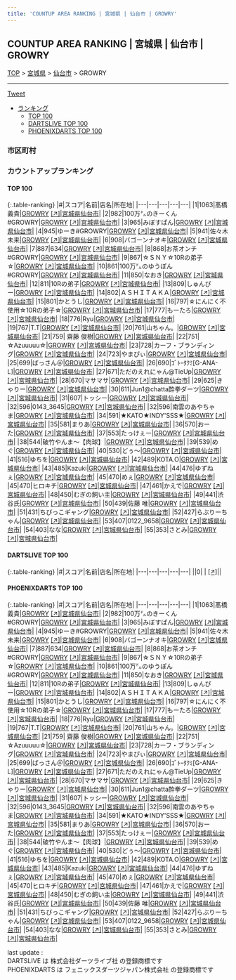 ```yaml
---
title: 'COUNTUP AREA RANKING | 宮城県 | 仙台市 | GROWRY'
---
```

## COUNTUP AREA RANKING | 宮城県 | 仙台市 | GROWRY

[TOP](/darts/rank/) > [宮城県](/darts/rank/宮城県/) > [仙台市](/darts/rank/宮城県/仙台市/) > GROWRY

___

<a href="https://twitter.com/share?ref_src=twsrc%5Etfw" data-text="COUNTUP AREA RANKING | 宮城県仙台市GROWRY" class="twitter-share-button" data-hashtags="DARTSLIVE,PHOENIXDARTS,darts,ダーツ" data-show-count="false">Tweet</a>

* [ランキング](#カウントアップランキング)
    * [TOP 100](#top-100)
    * [DARTSLIVE TOP 100](#dartslive-top-100)
    * [PHOENIXDARTS TOP 100](#phoenixdarts-top-100)

### 市区町村

<ul>

</ul>

### カウントアップランキング

#### TOP 100



{:.table-ranking}
|#|スコア|名前|店名|所在地|
|---|---|---|---|---|
|1|1063|<span class="rank-name-pd"><span class="pro-icon-pd"></span>髙橋 義貴</span>|<a href="/darts/rank/shops/76323.html">GROWRY</a> <a href="https://vs.phoenixdarts.com/jp/shop/shopDetailInfo/s_76323?s_seq=76323">[↗]</a>|<a href="/darts/rank/宮城県/仙台市">宮城県仙台市</a>|
|2|982|<span class="rank-name-pd">100万㌦のきーくん#GROWRY</span>|<a href="/darts/rank/shops/76323.html">GROWRY</a> <a href="https://vs.phoenixdarts.com/jp/shop/shopDetailInfo/s_76323?s_seq=76323">[↗]</a>|<a href="/darts/rank/宮城県/仙台市">宮城県仙台市</a>|
|3|965|<span class="rank-name-pd">みぼすぱん</span>|<a href="/darts/rank/shops/76323.html">GROWRY</a> <a href="https://vs.phoenixdarts.com/jp/shop/shopDetailInfo/s_76323?s_seq=76323">[↗]</a>|<a href="/darts/rank/宮城県/仙台市">宮城県仙台市</a>|
|4|945|<span class="rank-name-pd">ゆーき#GROWRY</span>|<a href="/darts/rank/shops/76323.html">GROWRY</a> <a href="https://vs.phoenixdarts.com/jp/shop/shopDetailInfo/s_76323?s_seq=76323">[↗]</a>|<a href="/darts/rank/宮城県/仙台市">宮城県仙台市</a>|
|5|941|<span class="rank-name-pd">佐々木 未来</span>|<a href="/darts/rank/shops/76323.html">GROWRY</a> <a href="https://vs.phoenixdarts.com/jp/shop/shopDetailInfo/s_76323?s_seq=76323">[↗]</a>|<a href="/darts/rank/宮城県/仙台市">宮城県仙台市</a>|
|6|908|<span class="rank-name-pd">バゴーンナオキ</span>|<a href="/darts/rank/shops/76323.html">GROWRY</a> <a href="https://vs.phoenixdarts.com/jp/shop/shopDetailInfo/s_76323?s_seq=76323">[↗]</a>|<a href="/darts/rank/宮城県/仙台市">宮城県仙台市</a>|
|7|887|<span class="rank-name-pd">634</span>|<a href="/darts/rank/shops/76323.html">GROWRY</a> <a href="https://vs.phoenixdarts.com/jp/shop/shopDetailInfo/s_76323?s_seq=76323">[↗]</a>|<a href="/darts/rank/宮城県/仙台市">宮城県仙台市</a>|
|8|868|<span class="rank-name-pd">お茶オンチ#GROWRY</span>|<a href="/darts/rank/shops/76323.html">GROWRY</a> <a href="https://vs.phoenixdarts.com/jp/shop/shopDetailInfo/s_76323?s_seq=76323">[↗]</a>|<a href="/darts/rank/宮城県/仙台市">宮城県仙台市</a>|
|9|867|<span class="rank-name-pd">☆ＳＮＹ☆10Rの弟子☆</span>|<a href="/darts/rank/shops/76323.html">GROWRY</a> <a href="https://vs.phoenixdarts.com/jp/shop/shopDetailInfo/s_76323?s_seq=76323">[↗]</a>|<a href="/darts/rank/宮城県/仙台市">宮城県仙台市</a>|
|10|861|<span class="rank-name-pd">100万㌦のゆうぽん#GROWRY</span>|<a href="/darts/rank/shops/76323.html">GROWRY</a> <a href="https://vs.phoenixdarts.com/jp/shop/shopDetailInfo/s_76323?s_seq=76323">[↗]</a>|<a href="/darts/rank/宮城県/仙台市">宮城県仙台市</a>|
|11|850|<span class="rank-name-pd">なおき</span>|<a href="/darts/rank/shops/76323.html">GROWRY</a> <a href="https://vs.phoenixdarts.com/jp/shop/shopDetailInfo/s_76323?s_seq=76323">[↗]</a>|<a href="/darts/rank/宮城県/仙台市">宮城県仙台市</a>|
|12|811|<span class="rank-name-pd">10Rの弟子</span>|<a href="/darts/rank/shops/76323.html">GROWRY</a> <a href="https://vs.phoenixdarts.com/jp/shop/shopDetailInfo/s_76323?s_seq=76323">[↗]</a>|<a href="/darts/rank/宮城県/仙台市">宮城県仙台市</a>|
|13|809|<span class="rank-name-pd">しゅんぴー</span>|<a href="/darts/rank/shops/76323.html">GROWRY</a> <a href="https://vs.phoenixdarts.com/jp/shop/shopDetailInfo/s_76323?s_seq=76323">[↗]</a>|<a href="/darts/rank/宮城県/仙台市">宮城県仙台市</a>|
|14|802|<span class="rank-name-pd">ＡＳＨＩＴＡＫＡ</span>|<a href="/darts/rank/shops/76323.html">GROWRY</a> <a href="https://vs.phoenixdarts.com/jp/shop/shopDetailInfo/s_76323?s_seq=76323">[↗]</a>|<a href="/darts/rank/宮城県/仙台市">宮城県仙台市</a>|
|15|801|<span class="rank-name-pd">かとうし</span>|<a href="/darts/rank/shops/76323.html">GROWRY</a> <a href="https://vs.phoenixdarts.com/jp/shop/shopDetailInfo/s_76323?s_seq=76323">[↗]</a>|<a href="/darts/rank/宮城県/仙台市">宮城県仙台市</a>|
|16|797|<span class="rank-name-pd">☆にんにく不使用☆10Rの弟子☆</span>|<a href="/darts/rank/shops/76323.html">GROWRY</a> <a href="https://vs.phoenixdarts.com/jp/shop/shopDetailInfo/s_76323?s_seq=76323">[↗]</a>|<a href="/darts/rank/宮城県/仙台市">宮城県仙台市</a>|
|17|777|<span class="rank-name-pd">もーたろ</span>|<a href="/darts/rank/shops/76323.html">GROWRY</a> <a href="https://vs.phoenixdarts.com/jp/shop/shopDetailInfo/s_76323?s_seq=76323">[↗]</a>|<a href="/darts/rank/宮城県/仙台市">宮城県仙台市</a>|
|18|776|<span class="rank-name-pd">Ryu</span>|<a href="/darts/rank/shops/76323.html">GROWRY</a> <a href="https://vs.phoenixdarts.com/jp/shop/shopDetailInfo/s_76323?s_seq=76323">[↗]</a>|<a href="/darts/rank/宮城県/仙台市">宮城県仙台市</a>|
|19|767|<span class="rank-name-pd">T.T</span>|<a href="/darts/rank/shops/76323.html">GROWRY</a> <a href="https://vs.phoenixdarts.com/jp/shop/shopDetailInfo/s_76323?s_seq=76323">[↗]</a>|<a href="/darts/rank/宮城県/仙台市">宮城県仙台市</a>|
|20|761|<span class="rank-name-pd">山ちゃん。</span>|<a href="/darts/rank/shops/76323.html">GROWRY</a> <a href="https://vs.phoenixdarts.com/jp/shop/shopDetailInfo/s_76323?s_seq=76323">[↗]</a>|<a href="/darts/rank/宮城県/仙台市">宮城県仙台市</a>|
|21|759|<span class="rank-name-pd"> 齋藤 俊樹</span>|<a href="/darts/rank/shops/76323.html">GROWRY</a> <a href="https://vs.phoenixdarts.com/jp/shop/shopDetailInfo/s_76323?s_seq=76323">[↗]</a>|<a href="/darts/rank/宮城県/仙台市">宮城県仙台市</a>|
|22|751|<span class="rank-name-pd">☆Azuuuuu☆</span>|<a href="/darts/rank/shops/76323.html">GROWRY</a> <a href="https://vs.phoenixdarts.com/jp/shop/shopDetailInfo/s_76323?s_seq=76323">[↗]</a>|<a href="/darts/rank/宮城県/仙台市">宮城県仙台市</a>|
|23|728|<span class="rank-name-pd">カーフ・ブランディング</span>|<a href="/darts/rank/shops/76323.html">GROWRY</a> <a href="https://vs.phoenixdarts.com/jp/shop/shopDetailInfo/s_76323?s_seq=76323">[↗]</a>|<a href="/darts/rank/宮城県/仙台市">宮城県仙台市</a>|
|24|723|<span class="rank-name-pd">やまぴぃ</span>|<a href="/darts/rank/shops/76323.html">GROWRY</a> <a href="https://vs.phoenixdarts.com/jp/shop/shopDetailInfo/s_76323?s_seq=76323">[↗]</a>|<a href="/darts/rank/宮城県/仙台市">宮城県仙台市</a>|
|25|699|<span class="rank-name-pd">ばっさん＠</span>|<a href="/darts/rank/shops/76323.html">GROWRY</a> <a href="https://vs.phoenixdarts.com/jp/shop/shopDetailInfo/s_76323?s_seq=76323">[↗]</a>|<a href="/darts/rank/宮城県/仙台市">宮城県仙台市</a>|
|26|690|<span class="rank-name-pd">ｺﾞﾄｰﾀｸﾐ[G-ANA-L]</span>|<a href="/darts/rank/shops/76323.html">GROWRY</a> <a href="https://vs.phoenixdarts.com/jp/shop/shopDetailInfo/s_76323?s_seq=76323">[↗]</a>|<a href="/darts/rank/宮城県/仙台市">宮城県仙台市</a>|
|27|671|<span class="rank-name-pd">ただのえれにゃん@TieUp</span>|<a href="/darts/rank/shops/76323.html">GROWRY</a> <a href="https://vs.phoenixdarts.com/jp/shop/shopDetailInfo/s_76323?s_seq=76323">[↗]</a>|<a href="/darts/rank/宮城県/仙台市">宮城県仙台市</a>|
|28|670|<span class="rank-name-pd">マサマサ</span>|<a href="/darts/rank/shops/76323.html">GROWRY</a> <a href="https://vs.phoenixdarts.com/jp/shop/shopDetailInfo/s_76323?s_seq=76323">[↗]</a>|<a href="/darts/rank/宮城県/仙台市">宮城県仙台市</a>|
|29|625|<span class="rank-name-pd">きゃりー</span>|<a href="/darts/rank/shops/76323.html">GROWRY</a> <a href="https://vs.phoenixdarts.com/jp/shop/shopDetailInfo/s_76323?s_seq=76323">[↗]</a>|<a href="/darts/rank/宮城県/仙台市">宮城県仙台市</a>|
|30|611|<span class="rank-name-pd">Jun1@chatta酔拳ダーツ</span>|<a href="/darts/rank/shops/76323.html">GROWRY</a> <a href="https://vs.phoenixdarts.com/jp/shop/shopDetailInfo/s_76323?s_seq=76323">[↗]</a>|<a href="/darts/rank/宮城県/仙台市">宮城県仙台市</a>|
|31|607|<span class="rank-name-pd">トッシー</span>|<a href="/darts/rank/shops/76323.html">GROWRY</a> <a href="https://vs.phoenixdarts.com/jp/shop/shopDetailInfo/s_76323?s_seq=76323">[↗]</a>|<a href="/darts/rank/宮城県/仙台市">宮城県仙台市</a>|
|32|596|<span class="rank-name-pd">0143_3645</span>|<a href="/darts/rank/shops/76323.html">GROWRY</a> <a href="https://vs.phoenixdarts.com/jp/shop/shopDetailInfo/s_76323?s_seq=76323">[↗]</a>|<a href="/darts/rank/宮城県/仙台市">宮城県仙台市</a>|
|32|596|<span class="rank-name-pd">南雲のあやちゃま</span>|<a href="/darts/rank/shops/76323.html">GROWRY</a> <a href="https://vs.phoenixdarts.com/jp/shop/shopDetailInfo/s_76323?s_seq=76323">[↗]</a>|<a href="/darts/rank/宮城県/仙台市">宮城県仙台市</a>|
|34|591|<span class="rank-name-pd">★KATO★INDY&#x27;SSS★</span>|<a href="/darts/rank/shops/76323.html">GROWRY</a> <a href="https://vs.phoenixdarts.com/jp/shop/shopDetailInfo/s_76323?s_seq=76323">[↗]</a>|<a href="/darts/rank/宮城県/仙台市">宮城県仙台市</a>|
|35|581|<span class="rank-name-pd">まりあ</span>|<a href="/darts/rank/shops/76323.html">GROWRY</a> <a href="https://vs.phoenixdarts.com/jp/shop/shopDetailInfo/s_76323?s_seq=76323">[↗]</a>|<a href="/darts/rank/宮城県/仙台市">宮城県仙台市</a>|
|36|570|<span class="rank-name-pd">おーた</span>|<a href="/darts/rank/shops/76323.html">GROWRY</a> <a href="https://vs.phoenixdarts.com/jp/shop/shopDetailInfo/s_76323?s_seq=76323">[↗]</a>|<a href="/darts/rank/宮城県/仙台市">宮城県仙台市</a>|
|37|553|<span class="rank-name-pd">たっけぇー</span>|<a href="/darts/rank/shops/76323.html">GROWRY</a> <a href="https://vs.phoenixdarts.com/jp/shop/shopDetailInfo/s_76323?s_seq=76323">[↗]</a>|<a href="/darts/rank/宮城県/仙台市">宮城県仙台市</a>|
|38|544|<span class="rank-name-pd">破竹やんま～【肉球】</span>|<a href="/darts/rank/shops/76323.html">GROWRY</a> <a href="https://vs.phoenixdarts.com/jp/shop/shopDetailInfo/s_76323?s_seq=76323">[↗]</a>|<a href="/darts/rank/宮城県/仙台市">宮城県仙台市</a>|
|39|539|<span class="rank-name-pd">めぐ</span>|<a href="/darts/rank/shops/76323.html">GROWRY</a> <a href="https://vs.phoenixdarts.com/jp/shop/shopDetailInfo/s_76323?s_seq=76323">[↗]</a>|<a href="/darts/rank/宮城県/仙台市">宮城県仙台市</a>|
|40|530|<span class="rank-name-pd">どぅ～</span>|<a href="/darts/rank/shops/76323.html">GROWRY</a> <a href="https://vs.phoenixdarts.com/jp/shop/shopDetailInfo/s_76323?s_seq=76323">[↗]</a>|<a href="/darts/rank/宮城県/仙台市">宮城県仙台市</a>|
|41|516|<span class="rank-name-pd">ゆちを</span>|<a href="/darts/rank/shops/76323.html">GROWRY</a> <a href="https://vs.phoenixdarts.com/jp/shop/shopDetailInfo/s_76323?s_seq=76323">[↗]</a>|<a href="/darts/rank/宮城県/仙台市">宮城県仙台市</a>|
|42|489|<span class="rank-name-pd">KOTA.O</span>|<a href="/darts/rank/shops/76323.html">GROWRY</a> <a href="https://vs.phoenixdarts.com/jp/shop/shopDetailInfo/s_76323?s_seq=76323">[↗]</a>|<a href="/darts/rank/宮城県/仙台市">宮城県仙台市</a>|
|43|485|<span class="rank-name-pd">Kazuki</span>|<a href="/darts/rank/shops/76323.html">GROWRY</a> <a href="https://vs.phoenixdarts.com/jp/shop/shopDetailInfo/s_76323?s_seq=76323">[↗]</a>|<a href="/darts/rank/宮城県/仙台市">宮城県仙台市</a>|
|44|476|<span class="rank-name-pd">ゆずねぇ</span>|<a href="/darts/rank/shops/76323.html">GROWRY</a> <a href="https://vs.phoenixdarts.com/jp/shop/shopDetailInfo/s_76323?s_seq=76323">[↗]</a>|<a href="/darts/rank/宮城県/仙台市">宮城県仙台市</a>|
|45|470|<span class="rank-name-pd">めぇ</span>|<a href="/darts/rank/shops/76323.html">GROWRY</a> <a href="https://vs.phoenixdarts.com/jp/shop/shopDetailInfo/s_76323?s_seq=76323">[↗]</a>|<a href="/darts/rank/宮城県/仙台市">宮城県仙台市</a>|
|45|470|<span class="rank-name-pd">ヒロキチ</span>|<a href="/darts/rank/shops/76323.html">GROWRY</a> <a href="https://vs.phoenixdarts.com/jp/shop/shopDetailInfo/s_76323?s_seq=76323">[↗]</a>|<a href="/darts/rank/宮城県/仙台市">宮城県仙台市</a>|
|47|461|<span class="rank-name-pd">かえで</span>|<a href="/darts/rank/shops/76323.html">GROWRY</a> <a href="https://vs.phoenixdarts.com/jp/shop/shopDetailInfo/s_76323?s_seq=76323">[↗]</a>|<a href="/darts/rank/宮城県/仙台市">宮城県仙台市</a>|
|48|450|<span class="rank-name-pd">むぎの飼い主</span>|<a href="/darts/rank/shops/76323.html">GROWRY</a> <a href="https://vs.phoenixdarts.com/jp/shop/shopDetailInfo/s_76323?s_seq=76323">[↗]</a>|<a href="/darts/rank/宮城県/仙台市">宮城県仙台市</a>|
|49|441|<span class="rank-name-pd">渋谷氏</span>|<a href="/darts/rank/shops/76323.html">GROWRY</a> <a href="https://vs.phoenixdarts.com/jp/shop/shopDetailInfo/s_76323?s_seq=76323">[↗]</a>|<a href="/darts/rank/宮城県/仙台市">宮城県仙台市</a>|
|50|439|<span class="rank-name-pd"><span class="pro-icon-pd"></span>佐藤 唯</span>|<a href="/darts/rank/shops/76323.html">GROWRY</a> <a href="https://vs.phoenixdarts.com/jp/shop/shopDetailInfo/s_76323?s_seq=76323">[↗]</a>|<a href="/darts/rank/宮城県/仙台市">宮城県仙台市</a>|
|51|431|<span class="rank-name-pd">ちびっこギャング</span>|<a href="/darts/rank/shops/76323.html">GROWRY</a> <a href="https://vs.phoenixdarts.com/jp/shop/shopDetailInfo/s_76323?s_seq=76323">[↗]</a>|<a href="/darts/rank/宮城県/仙台市">宮城県仙台市</a>|
|52|427|<span class="rank-name-pd">らぶりーちゃん</span>|<a href="/darts/rank/shops/76323.html">GROWRY</a> <a href="https://vs.phoenixdarts.com/jp/shop/shopDetailInfo/s_76323?s_seq=76323">[↗]</a>|<a href="/darts/rank/宮城県/仙台市">宮城県仙台市</a>|
|53|407|<span class="rank-name-pd">0122_9658</span>|<a href="/darts/rank/shops/76323.html">GROWRY</a> <a href="https://vs.phoenixdarts.com/jp/shop/shopDetailInfo/s_76323?s_seq=76323">[↗]</a>|<a href="/darts/rank/宮城県/仙台市">宮城県仙台市</a>|
|54|403|<span class="rank-name-pd">なな</span>|<a href="/darts/rank/shops/76323.html">GROWRY</a> <a href="https://vs.phoenixdarts.com/jp/shop/shopDetailInfo/s_76323?s_seq=76323">[↗]</a>|<a href="/darts/rank/宮城県/仙台市">宮城県仙台市</a>|
|55|353|<span class="rank-name-pd">さとみ</span>|<a href="/darts/rank/shops/76323.html">GROWRY</a> <a href="https://vs.phoenixdarts.com/jp/shop/shopDetailInfo/s_76323?s_seq=76323">[↗]</a>|<a href="/darts/rank/宮城県/仙台市">宮城県仙台市</a>|


#### DARTSLIVE TOP 100



{:.table-ranking}
|#|スコア|名前|店名|所在地|
|---|---|---|---|---|
||0|<span class="rank-name-dl"> </span>|<a href="/darts/rank/shops/.html"></a> <a href="">[↗]</a>|<a href="/darts/rank//"></a>|


#### PHOENIXDARTS TOP 100



{:.table-ranking}
|#|スコア|名前|店名|所在地|
|---|---|---|---|---|
|1|1063|<span class="rank-name-pd"><span class="pro-icon-pd"></span>髙橋 義貴</span>|<a href="/darts/rank/shops/76323.html">GROWRY</a> <a href="https://vs.phoenixdarts.com/jp/shop/shopDetailInfo/s_76323?s_seq=76323">[↗]</a>|<a href="/darts/rank/宮城県/仙台市">宮城県仙台市</a>|
|2|982|<span class="rank-name-pd">100万㌦のきーくん#GROWRY</span>|<a href="/darts/rank/shops/76323.html">GROWRY</a> <a href="https://vs.phoenixdarts.com/jp/shop/shopDetailInfo/s_76323?s_seq=76323">[↗]</a>|<a href="/darts/rank/宮城県/仙台市">宮城県仙台市</a>|
|3|965|<span class="rank-name-pd">みぼすぱん</span>|<a href="/darts/rank/shops/76323.html">GROWRY</a> <a href="https://vs.phoenixdarts.com/jp/shop/shopDetailInfo/s_76323?s_seq=76323">[↗]</a>|<a href="/darts/rank/宮城県/仙台市">宮城県仙台市</a>|
|4|945|<span class="rank-name-pd">ゆーき#GROWRY</span>|<a href="/darts/rank/shops/76323.html">GROWRY</a> <a href="https://vs.phoenixdarts.com/jp/shop/shopDetailInfo/s_76323?s_seq=76323">[↗]</a>|<a href="/darts/rank/宮城県/仙台市">宮城県仙台市</a>|
|5|941|<span class="rank-name-pd">佐々木 未来</span>|<a href="/darts/rank/shops/76323.html">GROWRY</a> <a href="https://vs.phoenixdarts.com/jp/shop/shopDetailInfo/s_76323?s_seq=76323">[↗]</a>|<a href="/darts/rank/宮城県/仙台市">宮城県仙台市</a>|
|6|908|<span class="rank-name-pd">バゴーンナオキ</span>|<a href="/darts/rank/shops/76323.html">GROWRY</a> <a href="https://vs.phoenixdarts.com/jp/shop/shopDetailInfo/s_76323?s_seq=76323">[↗]</a>|<a href="/darts/rank/宮城県/仙台市">宮城県仙台市</a>|
|7|887|<span class="rank-name-pd">634</span>|<a href="/darts/rank/shops/76323.html">GROWRY</a> <a href="https://vs.phoenixdarts.com/jp/shop/shopDetailInfo/s_76323?s_seq=76323">[↗]</a>|<a href="/darts/rank/宮城県/仙台市">宮城県仙台市</a>|
|8|868|<span class="rank-name-pd">お茶オンチ#GROWRY</span>|<a href="/darts/rank/shops/76323.html">GROWRY</a> <a href="https://vs.phoenixdarts.com/jp/shop/shopDetailInfo/s_76323?s_seq=76323">[↗]</a>|<a href="/darts/rank/宮城県/仙台市">宮城県仙台市</a>|
|9|867|<span class="rank-name-pd">☆ＳＮＹ☆10Rの弟子☆</span>|<a href="/darts/rank/shops/76323.html">GROWRY</a> <a href="https://vs.phoenixdarts.com/jp/shop/shopDetailInfo/s_76323?s_seq=76323">[↗]</a>|<a href="/darts/rank/宮城県/仙台市">宮城県仙台市</a>|
|10|861|<span class="rank-name-pd">100万㌦のゆうぽん#GROWRY</span>|<a href="/darts/rank/shops/76323.html">GROWRY</a> <a href="https://vs.phoenixdarts.com/jp/shop/shopDetailInfo/s_76323?s_seq=76323">[↗]</a>|<a href="/darts/rank/宮城県/仙台市">宮城県仙台市</a>|
|11|850|<span class="rank-name-pd">なおき</span>|<a href="/darts/rank/shops/76323.html">GROWRY</a> <a href="https://vs.phoenixdarts.com/jp/shop/shopDetailInfo/s_76323?s_seq=76323">[↗]</a>|<a href="/darts/rank/宮城県/仙台市">宮城県仙台市</a>|
|12|811|<span class="rank-name-pd">10Rの弟子</span>|<a href="/darts/rank/shops/76323.html">GROWRY</a> <a href="https://vs.phoenixdarts.com/jp/shop/shopDetailInfo/s_76323?s_seq=76323">[↗]</a>|<a href="/darts/rank/宮城県/仙台市">宮城県仙台市</a>|
|13|809|<span class="rank-name-pd">しゅんぴー</span>|<a href="/darts/rank/shops/76323.html">GROWRY</a> <a href="https://vs.phoenixdarts.com/jp/shop/shopDetailInfo/s_76323?s_seq=76323">[↗]</a>|<a href="/darts/rank/宮城県/仙台市">宮城県仙台市</a>|
|14|802|<span class="rank-name-pd">ＡＳＨＩＴＡＫＡ</span>|<a href="/darts/rank/shops/76323.html">GROWRY</a> <a href="https://vs.phoenixdarts.com/jp/shop/shopDetailInfo/s_76323?s_seq=76323">[↗]</a>|<a href="/darts/rank/宮城県/仙台市">宮城県仙台市</a>|
|15|801|<span class="rank-name-pd">かとうし</span>|<a href="/darts/rank/shops/76323.html">GROWRY</a> <a href="https://vs.phoenixdarts.com/jp/shop/shopDetailInfo/s_76323?s_seq=76323">[↗]</a>|<a href="/darts/rank/宮城県/仙台市">宮城県仙台市</a>|
|16|797|<span class="rank-name-pd">☆にんにく不使用☆10Rの弟子☆</span>|<a href="/darts/rank/shops/76323.html">GROWRY</a> <a href="https://vs.phoenixdarts.com/jp/shop/shopDetailInfo/s_76323?s_seq=76323">[↗]</a>|<a href="/darts/rank/宮城県/仙台市">宮城県仙台市</a>|
|17|777|<span class="rank-name-pd">もーたろ</span>|<a href="/darts/rank/shops/76323.html">GROWRY</a> <a href="https://vs.phoenixdarts.com/jp/shop/shopDetailInfo/s_76323?s_seq=76323">[↗]</a>|<a href="/darts/rank/宮城県/仙台市">宮城県仙台市</a>|
|18|776|<span class="rank-name-pd">Ryu</span>|<a href="/darts/rank/shops/76323.html">GROWRY</a> <a href="https://vs.phoenixdarts.com/jp/shop/shopDetailInfo/s_76323?s_seq=76323">[↗]</a>|<a href="/darts/rank/宮城県/仙台市">宮城県仙台市</a>|
|19|767|<span class="rank-name-pd">T.T</span>|<a href="/darts/rank/shops/76323.html">GROWRY</a> <a href="https://vs.phoenixdarts.com/jp/shop/shopDetailInfo/s_76323?s_seq=76323">[↗]</a>|<a href="/darts/rank/宮城県/仙台市">宮城県仙台市</a>|
|20|761|<span class="rank-name-pd">山ちゃん。</span>|<a href="/darts/rank/shops/76323.html">GROWRY</a> <a href="https://vs.phoenixdarts.com/jp/shop/shopDetailInfo/s_76323?s_seq=76323">[↗]</a>|<a href="/darts/rank/宮城県/仙台市">宮城県仙台市</a>|
|21|759|<span class="rank-name-pd"> 齋藤 俊樹</span>|<a href="/darts/rank/shops/76323.html">GROWRY</a> <a href="https://vs.phoenixdarts.com/jp/shop/shopDetailInfo/s_76323?s_seq=76323">[↗]</a>|<a href="/darts/rank/宮城県/仙台市">宮城県仙台市</a>|
|22|751|<span class="rank-name-pd">☆Azuuuuu☆</span>|<a href="/darts/rank/shops/76323.html">GROWRY</a> <a href="https://vs.phoenixdarts.com/jp/shop/shopDetailInfo/s_76323?s_seq=76323">[↗]</a>|<a href="/darts/rank/宮城県/仙台市">宮城県仙台市</a>|
|23|728|<span class="rank-name-pd">カーフ・ブランディング</span>|<a href="/darts/rank/shops/76323.html">GROWRY</a> <a href="https://vs.phoenixdarts.com/jp/shop/shopDetailInfo/s_76323?s_seq=76323">[↗]</a>|<a href="/darts/rank/宮城県/仙台市">宮城県仙台市</a>|
|24|723|<span class="rank-name-pd">やまぴぃ</span>|<a href="/darts/rank/shops/76323.html">GROWRY</a> <a href="https://vs.phoenixdarts.com/jp/shop/shopDetailInfo/s_76323?s_seq=76323">[↗]</a>|<a href="/darts/rank/宮城県/仙台市">宮城県仙台市</a>|
|25|699|<span class="rank-name-pd">ばっさん＠</span>|<a href="/darts/rank/shops/76323.html">GROWRY</a> <a href="https://vs.phoenixdarts.com/jp/shop/shopDetailInfo/s_76323?s_seq=76323">[↗]</a>|<a href="/darts/rank/宮城県/仙台市">宮城県仙台市</a>|
|26|690|<span class="rank-name-pd">ｺﾞﾄｰﾀｸﾐ[G-ANA-L]</span>|<a href="/darts/rank/shops/76323.html">GROWRY</a> <a href="https://vs.phoenixdarts.com/jp/shop/shopDetailInfo/s_76323?s_seq=76323">[↗]</a>|<a href="/darts/rank/宮城県/仙台市">宮城県仙台市</a>|
|27|671|<span class="rank-name-pd">ただのえれにゃん@TieUp</span>|<a href="/darts/rank/shops/76323.html">GROWRY</a> <a href="https://vs.phoenixdarts.com/jp/shop/shopDetailInfo/s_76323?s_seq=76323">[↗]</a>|<a href="/darts/rank/宮城県/仙台市">宮城県仙台市</a>|
|28|670|<span class="rank-name-pd">マサマサ</span>|<a href="/darts/rank/shops/76323.html">GROWRY</a> <a href="https://vs.phoenixdarts.com/jp/shop/shopDetailInfo/s_76323?s_seq=76323">[↗]</a>|<a href="/darts/rank/宮城県/仙台市">宮城県仙台市</a>|
|29|625|<span class="rank-name-pd">きゃりー</span>|<a href="/darts/rank/shops/76323.html">GROWRY</a> <a href="https://vs.phoenixdarts.com/jp/shop/shopDetailInfo/s_76323?s_seq=76323">[↗]</a>|<a href="/darts/rank/宮城県/仙台市">宮城県仙台市</a>|
|30|611|<span class="rank-name-pd">Jun1@chatta酔拳ダーツ</span>|<a href="/darts/rank/shops/76323.html">GROWRY</a> <a href="https://vs.phoenixdarts.com/jp/shop/shopDetailInfo/s_76323?s_seq=76323">[↗]</a>|<a href="/darts/rank/宮城県/仙台市">宮城県仙台市</a>|
|31|607|<span class="rank-name-pd">トッシー</span>|<a href="/darts/rank/shops/76323.html">GROWRY</a> <a href="https://vs.phoenixdarts.com/jp/shop/shopDetailInfo/s_76323?s_seq=76323">[↗]</a>|<a href="/darts/rank/宮城県/仙台市">宮城県仙台市</a>|
|32|596|<span class="rank-name-pd">0143_3645</span>|<a href="/darts/rank/shops/76323.html">GROWRY</a> <a href="https://vs.phoenixdarts.com/jp/shop/shopDetailInfo/s_76323?s_seq=76323">[↗]</a>|<a href="/darts/rank/宮城県/仙台市">宮城県仙台市</a>|
|32|596|<span class="rank-name-pd">南雲のあやちゃま</span>|<a href="/darts/rank/shops/76323.html">GROWRY</a> <a href="https://vs.phoenixdarts.com/jp/shop/shopDetailInfo/s_76323?s_seq=76323">[↗]</a>|<a href="/darts/rank/宮城県/仙台市">宮城県仙台市</a>|
|34|591|<span class="rank-name-pd">★KATO★INDY&#x27;SSS★</span>|<a href="/darts/rank/shops/76323.html">GROWRY</a> <a href="https://vs.phoenixdarts.com/jp/shop/shopDetailInfo/s_76323?s_seq=76323">[↗]</a>|<a href="/darts/rank/宮城県/仙台市">宮城県仙台市</a>|
|35|581|<span class="rank-name-pd">まりあ</span>|<a href="/darts/rank/shops/76323.html">GROWRY</a> <a href="https://vs.phoenixdarts.com/jp/shop/shopDetailInfo/s_76323?s_seq=76323">[↗]</a>|<a href="/darts/rank/宮城県/仙台市">宮城県仙台市</a>|
|36|570|<span class="rank-name-pd">おーた</span>|<a href="/darts/rank/shops/76323.html">GROWRY</a> <a href="https://vs.phoenixdarts.com/jp/shop/shopDetailInfo/s_76323?s_seq=76323">[↗]</a>|<a href="/darts/rank/宮城県/仙台市">宮城県仙台市</a>|
|37|553|<span class="rank-name-pd">たっけぇー</span>|<a href="/darts/rank/shops/76323.html">GROWRY</a> <a href="https://vs.phoenixdarts.com/jp/shop/shopDetailInfo/s_76323?s_seq=76323">[↗]</a>|<a href="/darts/rank/宮城県/仙台市">宮城県仙台市</a>|
|38|544|<span class="rank-name-pd">破竹やんま～【肉球】</span>|<a href="/darts/rank/shops/76323.html">GROWRY</a> <a href="https://vs.phoenixdarts.com/jp/shop/shopDetailInfo/s_76323?s_seq=76323">[↗]</a>|<a href="/darts/rank/宮城県/仙台市">宮城県仙台市</a>|
|39|539|<span class="rank-name-pd">めぐ</span>|<a href="/darts/rank/shops/76323.html">GROWRY</a> <a href="https://vs.phoenixdarts.com/jp/shop/shopDetailInfo/s_76323?s_seq=76323">[↗]</a>|<a href="/darts/rank/宮城県/仙台市">宮城県仙台市</a>|
|40|530|<span class="rank-name-pd">どぅ～</span>|<a href="/darts/rank/shops/76323.html">GROWRY</a> <a href="https://vs.phoenixdarts.com/jp/shop/shopDetailInfo/s_76323?s_seq=76323">[↗]</a>|<a href="/darts/rank/宮城県/仙台市">宮城県仙台市</a>|
|41|516|<span class="rank-name-pd">ゆちを</span>|<a href="/darts/rank/shops/76323.html">GROWRY</a> <a href="https://vs.phoenixdarts.com/jp/shop/shopDetailInfo/s_76323?s_seq=76323">[↗]</a>|<a href="/darts/rank/宮城県/仙台市">宮城県仙台市</a>|
|42|489|<span class="rank-name-pd">KOTA.O</span>|<a href="/darts/rank/shops/76323.html">GROWRY</a> <a href="https://vs.phoenixdarts.com/jp/shop/shopDetailInfo/s_76323?s_seq=76323">[↗]</a>|<a href="/darts/rank/宮城県/仙台市">宮城県仙台市</a>|
|43|485|<span class="rank-name-pd">Kazuki</span>|<a href="/darts/rank/shops/76323.html">GROWRY</a> <a href="https://vs.phoenixdarts.com/jp/shop/shopDetailInfo/s_76323?s_seq=76323">[↗]</a>|<a href="/darts/rank/宮城県/仙台市">宮城県仙台市</a>|
|44|476|<span class="rank-name-pd">ゆずねぇ</span>|<a href="/darts/rank/shops/76323.html">GROWRY</a> <a href="https://vs.phoenixdarts.com/jp/shop/shopDetailInfo/s_76323?s_seq=76323">[↗]</a>|<a href="/darts/rank/宮城県/仙台市">宮城県仙台市</a>|
|45|470|<span class="rank-name-pd">めぇ</span>|<a href="/darts/rank/shops/76323.html">GROWRY</a> <a href="https://vs.phoenixdarts.com/jp/shop/shopDetailInfo/s_76323?s_seq=76323">[↗]</a>|<a href="/darts/rank/宮城県/仙台市">宮城県仙台市</a>|
|45|470|<span class="rank-name-pd">ヒロキチ</span>|<a href="/darts/rank/shops/76323.html">GROWRY</a> <a href="https://vs.phoenixdarts.com/jp/shop/shopDetailInfo/s_76323?s_seq=76323">[↗]</a>|<a href="/darts/rank/宮城県/仙台市">宮城県仙台市</a>|
|47|461|<span class="rank-name-pd">かえで</span>|<a href="/darts/rank/shops/76323.html">GROWRY</a> <a href="https://vs.phoenixdarts.com/jp/shop/shopDetailInfo/s_76323?s_seq=76323">[↗]</a>|<a href="/darts/rank/宮城県/仙台市">宮城県仙台市</a>|
|48|450|<span class="rank-name-pd">むぎの飼い主</span>|<a href="/darts/rank/shops/76323.html">GROWRY</a> <a href="https://vs.phoenixdarts.com/jp/shop/shopDetailInfo/s_76323?s_seq=76323">[↗]</a>|<a href="/darts/rank/宮城県/仙台市">宮城県仙台市</a>|
|49|441|<span class="rank-name-pd">渋谷氏</span>|<a href="/darts/rank/shops/76323.html">GROWRY</a> <a href="https://vs.phoenixdarts.com/jp/shop/shopDetailInfo/s_76323?s_seq=76323">[↗]</a>|<a href="/darts/rank/宮城県/仙台市">宮城県仙台市</a>|
|50|439|<span class="rank-name-pd"><span class="pro-icon-pd"></span>佐藤 唯</span>|<a href="/darts/rank/shops/76323.html">GROWRY</a> <a href="https://vs.phoenixdarts.com/jp/shop/shopDetailInfo/s_76323?s_seq=76323">[↗]</a>|<a href="/darts/rank/宮城県/仙台市">宮城県仙台市</a>|
|51|431|<span class="rank-name-pd">ちびっこギャング</span>|<a href="/darts/rank/shops/76323.html">GROWRY</a> <a href="https://vs.phoenixdarts.com/jp/shop/shopDetailInfo/s_76323?s_seq=76323">[↗]</a>|<a href="/darts/rank/宮城県/仙台市">宮城県仙台市</a>|
|52|427|<span class="rank-name-pd">らぶりーちゃん</span>|<a href="/darts/rank/shops/76323.html">GROWRY</a> <a href="https://vs.phoenixdarts.com/jp/shop/shopDetailInfo/s_76323?s_seq=76323">[↗]</a>|<a href="/darts/rank/宮城県/仙台市">宮城県仙台市</a>|
|53|407|<span class="rank-name-pd">0122_9658</span>|<a href="/darts/rank/shops/76323.html">GROWRY</a> <a href="https://vs.phoenixdarts.com/jp/shop/shopDetailInfo/s_76323?s_seq=76323">[↗]</a>|<a href="/darts/rank/宮城県/仙台市">宮城県仙台市</a>|
|54|403|<span class="rank-name-pd">なな</span>|<a href="/darts/rank/shops/76323.html">GROWRY</a> <a href="https://vs.phoenixdarts.com/jp/shop/shopDetailInfo/s_76323?s_seq=76323">[↗]</a>|<a href="/darts/rank/宮城県/仙台市">宮城県仙台市</a>|
|55|353|<span class="rank-name-pd">さとみ</span>|<a href="/darts/rank/shops/76323.html">GROWRY</a> <a href="https://vs.phoenixdarts.com/jp/shop/shopDetailInfo/s_76323?s_seq=76323">[↗]</a>|<a href="/darts/rank/宮城県/仙台市">宮城県仙台市</a>|


<div class="footer border-top border-gray-light mt-5 pt-3 text-right text-gray">
    last update : <span style="font-weight: italic" id="foot_last_modified"></span><br />
    DARTSLIVE は 株式会社ダーツライブ社 の登録商標です<br />
    PHOENIXDARTS は フェニックスダーツジャパン株式会社 の登録商標です<br />
</div>

<script src="https://cdnjs.cloudflare.com/ajax/libs/jquery.tablesorter/2.31.3/js/jquery.tablesorter.min.js" integrity="sha512-qzgd5cYSZcosqpzpn7zF2ZId8f/8CHmFKZ8j7mU4OUXTNRd5g+ZHBPsgKEwoqxCtdQvExE5LprwwPAgoicguNg==" crossorigin="anonymous" referrerpolicy="no-referrer"></script>
<link rel="stylesheet" href="https://cdnjs.cloudflare.com/ajax/libs/jquery.tablesorter/2.31.3/css/theme.default.min.css" integrity="sha512-wghhOJkjQX0Lh3NSWvNKeZ0ZpNn+SPVXX1Qyc9OCaogADktxrBiBdKGDoqVUOyhStvMBmJQ8ZdMHiR3wuEq8+w==" crossorigin="anonymous" referrerpolicy="no-referrer" />
<script>
$(function() {
    $(".table-ranking").tablesorter({sortList:[[0, 0]]});
    $("#foot_last_modified").text(formatDate(new Date(document.lastModified), 'yyyy-MM-dd HH:mm:ss'));
});
</script>

<script async src="https://platform.twitter.com/widgets.js" charset="utf-8"></script>